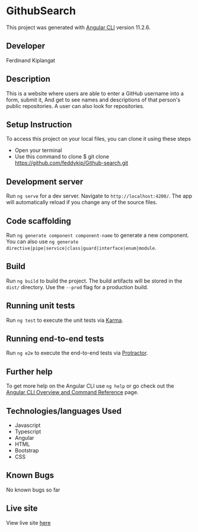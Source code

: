 # GithubSearch

This project was generated with [Angular CLI](https://github.com/angular/angular-cli) version 11.2.6.

## Developer

Ferdinand Kiplangat 

## Description

This is a website where users are able to enter a GitHub username into a form, submit it, And get to see names and descriptions of that person's public repositories. A user can also look for repositories.

## Setup Instruction

To access this project on your local files, you can clone it using these steps

* Open your terminal
* Use this command to clone $ git clone https://github.com/feddykip/Github-search.git
## Development server

Run `ng serve` for a dev server. Navigate to `http://localhost:4200/`. The app will automatically reload if you change any of the source files.

## Code scaffolding

Run `ng generate component component-name` to generate a new component. You can also use `ng generate directive|pipe|service|class|guard|interface|enum|module`.

## Build

Run `ng build` to build the project. The build artifacts will be stored in the `dist/` directory. Use the `--prod` flag for a production build.

## Running unit tests

Run `ng test` to execute the unit tests via [Karma](https://karma-runner.github.io).

## Running end-to-end tests

Run `ng e2e` to execute the end-to-end tests via [Protractor](http://www.protractortest.org/).

## Further help

To get more help on the Angular CLI use `ng help` or go check out the [Angular CLI Overview and Command Reference](https://angular.io/cli) page.

## Technologies/languages Used
* Javascript
* Typescript
* Angular
* HTML   
* Bootstrap
* CSS


## Known Bugs
No known bugs so far

## Live site
View live site [here](https://feddykip.github.io/Github-search/)

